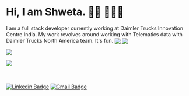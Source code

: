 <h1> Hi, I am Shweta. 👋🏾 👩🏾‍💻 </h2>
I am a full stack developer currently working at Daimler Trucks Innovation Centre India. My work revolves around working with Telematics data with Daimler Trucks North America team. It's fun. 

<a href="https://github.com/shwetaps605/shwetaps605">
  <img align="center" src="https://github-readme-stats.vercel.app/api/top-langs/?username=shwetaps605&layout=compact&theme=radical" />
</a>
<a href="https://github.com/shwetaps605/shwetaps605">
  <img align="center" src="https://github-readme-stats.vercel.app/api?username=shwetaps605&show_icons=true&theme=radical" />
</a>

<p>
 <img src='http://github-readme-streak-stats.herokuapp.com?user=shwetaps605&theme=radical&hide_border=true&date_format=M%20j%5B%2C%20Y%5D'/>
</p>

<p> 
 <a href="https://twitter.com/OyeRoyy"> 
  <img src="https://img.shields.io/twitter/url/https/twitter.com/OyeRoyy.svg?style=social&label=Follow%20%40OyeRoyy" /> 
 </a> 
</p> 

<br></br>
[![Linkedin Badge](https://img.shields.io/badge/LinkedIn-0077B5?style=for-the-badge&logo=linkedin&logoColor=white&&link=https://www.linkedin.com/in/vividharawat/)](https://www.linkedin.com/in/vividharawat/)
[![Gmail Badge](https://img.shields.io/badge/Gmail-D14836?style=for-the-badge&logo=gmail&logoColor=white&link=mailto:rvividha@gmail.com)](mailto:shwetaroy305@gmail.com)


 
